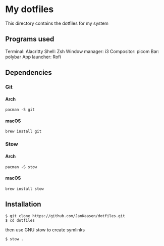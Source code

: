 # My dotfiles

This directory contains the dotfiles for my system

## Programs used

Terminal: Alacritty
Shell: Zsh
Window manager: i3
Compositor: picom
Bar: polybar
App launcher: Rofi

## Dependencies 

### Git

#### Arch
```
pacman -S git
```

#### macOS

```
brew install git
```
### Stow

#### Arch
```
pacman -S stow
```

#### macOS

```
brew install stow
```
## Installation

```
$ git clone https://github.com/JanKaasen/dotfiles.git
$ cd dotfiles
```

then use GNU stow to create symlinks

```
$ stow .
```
